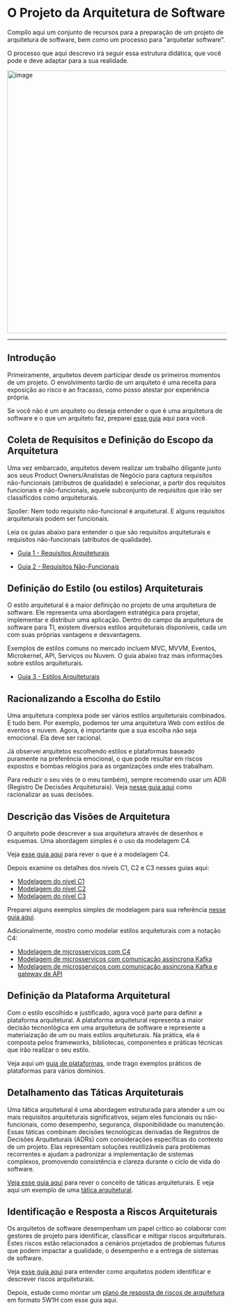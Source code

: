 # O Projeto da Arquitetura de Software
Compilo aqui um conjunto de recursos para a preparação de um projeto de arquitetura de software, bem como um processo para "arquitetar software". 

O processo que aqui descrevo irá seguir essa estrutura didática, que você pode e deve adaptar para a sua realidade.

<img width="602" alt="image" src="https://github.com/user-attachments/assets/ac5cb1bc-ee7e-4914-b757-3a354eafecbf" />


---

## Introdução
Primeiramente, arquitetos devem participar desde os primeiros momentos de um projeto. O envolvimento tardio de um arquiteto é uma receita para exposição ao risco e ao fracasso, como posso atestar por experiência própria.

Se você não é um arquiteto ou deseja entender o que é uma arquitetura de software e o que um arquiteto faz, preparei [esse guia](https://github.com/marco-mendes/projeto-arquitetura-software/blob/main/1.0%20O%20que%20é%20arquitetura%20e%20quem%20e%20o%20arquiteto.md) aqui para você.

## Coleta de Requisitos e Definição do Escopo da Arquitetura
Uma vez embarcado, arquitetos devem realizar um trabalho diligante junto aos seus Product Owners/Analistas de Negócio para captura requisitos não-funcionais (atributros de qualidade) e selecionar, a partir dos requisitos funcionais e não-funcionais, aquele subconjunto de requisitos que irão ser classificdos como arquiteturais. 

Spoiler: Nem todo requisito não-funcional é arquitetural. E alguns requisitos arquiteturais podem ser funcionais.

Leia os guias abaixo para entender o que são requisitos arquiteturais e requisitos não-funcionais (atributos de qualidade).

- [Guia 1 - Requisitos Arquiteturais](https://github.com/marco-mendes/projeto-arquitetura-software/blob/main/1.1%20Requisitos%20Arquiteturais.md)

- [Guia 2 - Requisitos Não-Funcionais](https://github.com/marco-mendes/projeto-arquitetura-software/blob/main/1.2%20Requisitos%20Não-Funcionais.md)

## Definição do Estilo (ou estilos) Arquiteturais

O estilo arquitetural é a maior definição no projeto de uma arquitetura de software. Ele representa uma abordagem estratégica para projetar, implementar e distribuir uma aplicação. Dentro do campo da arquitetura de software para TI, existem diversos estilos arquiteturais disponíveis, cada um com suas próprias vantagens e desvantagens.

Exemplos de estilos comuns no mercado incluem MVC, MVVM, Eventos, Microkernel, API, Serviços ou Nuvem. O guia abaixo traz mais informações sobre estilos arquiteturais.

- [Guia 3 - Estilos Arquiteturais](https://github.com/marco-mendes/projeto-arquitetura-software/blob/main/1.3%20Estilos%20Arquiteturais.md)

## Racionalizando a Escolha do Estilo

Uma arquitetura complexa pode ser vários estilos arquiteturais combinados. E tudo bem. Por exemplo, podemos ter uma arquitetura Web com estilos de eventos e nuvem. Agora, é importante que a sua escolha não seja emocional. Ela deve ser racional.

Já observei arquitetos escolhendo estilos e plataformas baseado puramente na preferência emocional, o que pode resultar em riscos expostos e bombas relógios para as organizações onde eles trabalham.

Para reduzir o seu viés (e o meu também), sempre recomendo usar um ADR (Registro De Decisões Arquiteturais). Veja [nesse guia aqui](https://github.com/marco-mendes/projeto-arquitetura-software/blob/main/2.1%20ADR.md) como racionalizar as suas decisões.

## Descrição das Visões de Arquitetura

O arquiteto pode descrever a sua arquitetura através de desenhos e esquemas. Uma abordagem simples é o uso da modelagem C4.

Veja [esse guia aqui](https://github.com/marco-mendes/projeto-arquitetura-software/blob/main/3.1%20Modelagem%20C4.md) para rever o que é a modelagem C4.

Depois examine os detalhes dos níveis C1, C2 e C3 nesses guias aqui:

* [Modelagem do nivel C1](https://github.com/marco-mendes/projeto-arquitetura-software/blob/main/3.2%20%20N%C3%ADvel%20C1%20-%20Diagrama%20de%20Contexto.md)
* [Modelagem do nivel C2](https://github.com/marco-mendes/projeto-arquitetura-software/blob/main/3.3%20Nivel%20C2%20-%20Diagrama%20de%20Conteineres.md)
* [Modelagem do nivel C3](https://github.com/marco-mendes/projeto-arquitetura-software/blob/main/3.4%20N%C3%ADvel%20C3%20-%20Diagrama%20de%20Componentes.md)

Preparei alguns exemplos simples de modelagem para sua referência [nesse guia aqui](https://github.com/marco-mendes/projeto-arquitetura-software/blob/main/3.5%20Exemplo%20C1,%20C2%20e%20C3%20de%20um%20Internet%20Banking.md).

Adicionalmente, mostro como modelar estilos arquiteturais com a notação C4:

* [Modelagem de microsserviços com C4](https://github.com/marco-mendes/projeto-arquitetura-software/blob/main/3.6%20Modelagem%20de%20Microsservi%C3%A7os.md)
* [Modelagem de microsserviços com comunicação assíncrona Kafka](https://github.com/marco-mendes/projeto-arquitetura-software/blob/main/3.7%20Modelagem%20de%20microsservicos%20com%20comunicacao%20ass%C3%ADncrona.md)
* [Modelagem de microsserviços com comunicação assíncrona Kafka e gateway de API](https://github.com/marco-mendes/projeto-arquitetura-software/blob/main/3.8%20Microsservicos%20Kafka%20e%20Gateway%20de%20API.md)


## Definição da Plataforma Arquitetural 

Com o estilo escolhido e justificado, agora você parte para definir a plataforma arquitetural. A plataforma arquitetural representa a maior decisão tecnonlógica em uma arquitetura de software e represente a materiaização de um ou mais estilos arquiteturais. Na prática, ela é composta pelos frameworks, bibliotecas, componentes e práticas técnicas que irão realizar o seu estilo.

Veja aqui um [guia de plataformas](https://github.com/marco-mendes/projeto-arquitetura-software/blob/main/2.2%20Plataforma%20Arquitetural.md),  onde trago exemplos práticos de plataformas para vários domínios.

 ## Detalhamento das Táticas Arquiteturais

Uma tática arquitetural é uma abordagem estruturada para atender a um ou mais requisitos arquiteturais significativos, sejam eles funcionais ou não-funcionais, como desempenho, segurança, disponibilidade ou manutenção. Essas táticas combinam decisões tecnológicas derivadas de Registros de Decisões Arquiteturais (ADRs) com considerações específicas do contexto de um projeto. Elas representam soluções reutilizáveis para problemas recorrentes e ajudam a padronizar a implementação de sistemas complexos, promovendo consistência e clareza durante o ciclo de vida do software.

[Veja esse guia aqui](https://github.com/marco-mendes/projeto-arquitetura-software/blob/main/4.1%20T%C3%A1ticas%20Arquiteturais.md) para rever o conceito de táticas arquiteturais.
E veja aqui um exemplo de uma [tática arquitetural](https://github.com/marco-mendes/projeto-arquitetura-software/blob/main/4.2%20Exemplo%20de%20t%C3%A1tica%20arquitetural.md).

## Identificação e Resposta a Riscos Arquiteturais

Os arquitetos de software desempenham um papel crítico ao colaborar com gestores de projeto para identificar, classificar e mitigar riscos arquiteturais. Estes riscos estão relacionados a cenários projetados de problemas futuros que podem impactar a qualidade, o desempenho e a entrega de sistemas de software.

Veja [esse guia aqui](https://github.com/marco-mendes/projeto-arquitetura-software/blob/main/4.3%20Riscos%20Arquiteturais.md) para entender como arquitetos podem identificar e descrever riscos arquiteturais.

Depois, estude como montar um [plano de resposta de riscos de arquitetura](https://github.com/marco-mendes/projeto-arquitetura-software/blob/main/4.3%20Riscos%20Arquiteturais.md) em formato 5W1H com esse guia aqui.
